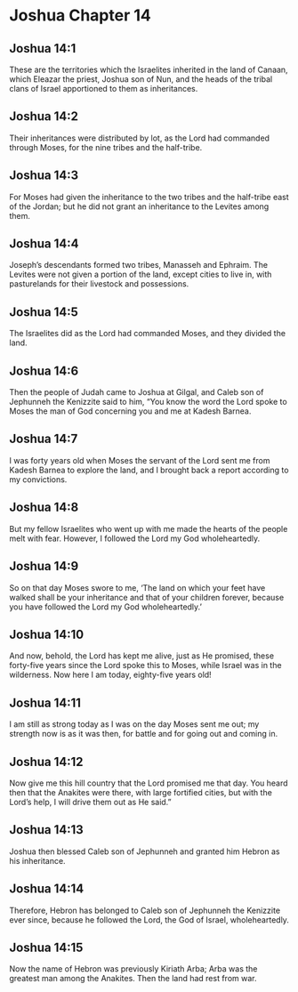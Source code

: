 # Joshua Chapter 14

## Joshua 14:1
These are the territories which the Israelites inherited in the land of Canaan, which Eleazar the priest, Joshua son of Nun, and the heads of the tribal clans of Israel apportioned to them as inheritances.

## Joshua 14:2
Their inheritances were distributed by lot, as the Lord had commanded through Moses, for the nine tribes and the half-tribe.

## Joshua 14:3
For Moses had given the inheritance to the two tribes and the half-tribe east of the Jordan; but he did not grant an inheritance to the Levites among them.

## Joshua 14:4
Joseph’s descendants formed two tribes, Manasseh and Ephraim. The Levites were not given a portion of the land, except cities to live in, with pasturelands for their livestock and possessions.

## Joshua 14:5
The Israelites did as the Lord had commanded Moses, and they divided the land.

## Joshua 14:6
Then the people of Judah came to Joshua at Gilgal, and Caleb son of Jephunneh the Kenizzite said to him, “You know the word the Lord spoke to Moses the man of God concerning you and me at Kadesh Barnea.

## Joshua 14:7
I was forty years old when Moses the servant of the Lord sent me from Kadesh Barnea to explore the land, and I brought back a report according to my convictions.

## Joshua 14:8
But my fellow Israelites who went up with me made the hearts of the people melt with fear. However, I followed the Lord my God wholeheartedly.

## Joshua 14:9
So on that day Moses swore to me, ‘The land on which your feet have walked shall be your inheritance and that of your children forever, because you have followed the Lord my God wholeheartedly.’

## Joshua 14:10
And now, behold, the Lord has kept me alive, just as He promised, these forty-five years since the Lord spoke this to Moses, while Israel was in the wilderness. Now here I am today, eighty-five years old!

## Joshua 14:11
I am still as strong today as I was on the day Moses sent me out; my strength now is as it was then, for battle and for going out and coming in.

## Joshua 14:12
Now give me this hill country that the Lord promised me that day. You heard then that the Anakites were there, with large fortified cities, but with the Lord’s help, I will drive them out as He said.”

## Joshua 14:13
Joshua then blessed Caleb son of Jephunneh and granted him Hebron as his inheritance.

## Joshua 14:14
Therefore, Hebron has belonged to Caleb son of Jephunneh the Kenizzite ever since, because he followed the Lord, the God of Israel, wholeheartedly.

## Joshua 14:15
Now the name of Hebron was previously Kiriath Arba; Arba was the greatest man among the Anakites. Then the land had rest from war.
